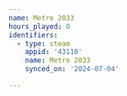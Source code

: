 ```yaml
---
name: Metro 2033
hours_played: 0
identifiers:
  - type: steam
    appid: '43110'
    name: Metro 2033
    synced_on: '2024-07-04'

---
```

